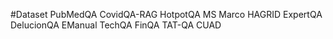 #Dataset
PubMedQA
CovidQA-RAG
HotpotQA
MS Marco
HAGRID
ExpertQA
DelucionQA
EManual
TechQA
FinQA
TAT-QA
CUAD